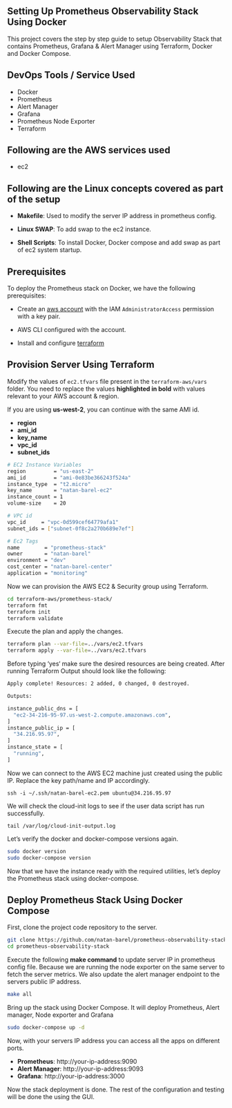 
## Setting Up Prometheus Observability Stack Using Docker

This project covers the step by step guide to setup Observability Stack that contains Prometheus, Grafana & Alert Manager using Terraform, Docker and Docker Compose.

## DevOps Tools / Service Used
+ Docker
+ Prometheus
+ Alert Manager
+ Grafana
+ Prometheus Node Exporter
+ Terraform

## Following are the AWS services used
+ ec2
## Following are the Linux concepts covered as part of the setup
+ **Makefile**: Used to modify the server IP address in prometheus config.

+ **Linux SWAP**: To add swap to the ec2 instance.

+ **Shell Scripts**: To install Docker, Docker compose and add swap as part of ec2 system startup.

## Prerequisites
To deploy the Prometheus stack on Docker, we have the following prerequisites:

+ Create an [aws account](https://aws.amazon.com/) with the IAM `AdministratorAccess` permission with a key pair.

+ AWS CLI configured with the account.

+ Install and configure [terraform](https://www.terraform.io/downloads)







## Provision Server Using Terraform

Modify the values of `ec2.tfvars` file present in the `terraform-aws/vars` folder. You need to replace the values **highlighted in bold** with values relevant to your AWS account & region.

If you are using **us-west-2**, you can continue with the same AMI id.

+ **region**
+ **ami_id**
+ **key_name**
+ **vpc_id**
+ **subnet_ids**

```bash
# EC2 Instance Variables
region         = "us-east-2"
ami_id         = "ami-0e83be366243f524a"
instance_type  = "t2.micro"
key_name       = "natan-barel-ec2"
instance_count = 1
volume-size    = 20

# VPC id
vpc_id     = "vpc-0d599cef64779afa1"
subnet_ids = ["subnet-0f8c2a270b689e7ef"]

# Ec2 Tags
name        = "prometheus-stack"
owner       = "natan-barel"
environment = "dev"
cost_center = "natan-barel-center"
application = "monitoring"
```

Now we can provision the AWS EC2 & Security group using Terraform.

```bash
cd terraform-aws/prometheus-stack/
terraform fmt
terraform init
terraform validate
```

Execute the plan and apply the changes.

```bash
terraform plan --var-file=../vars/ec2.tfvars
terraform apply --var-file=../vars/ec2.tfvars
```
Before typing ‘yes‘ make sure the desired resources are being created.
After running Terraform Output should look like the following:

```bash
Apply complete! Resources: 2 added, 0 changed, 0 destroyed.

Outputs:

instance_public_dns = [
  "ec2-34-216-95-97.us-west-2.compute.amazonaws.com",
]
instance_public_ip = [
  "34.216.95.97",
]
instance_state = [
  "running",
]
```
Now we can connect to the AWS EC2 machine just created using the public IP. Replace the key path/name and IP accordingly.

    ssh -i ~/.ssh/natan-barel-ec2.pem ubuntu@34.216.95.97

We will check the cloud-init logs to see if the user data script has run successfully.

    tail /var/log/cloud-init-output.log

Let’s verify the docker and docker-compose versions again.

```bash
sudo docker version
sudo docker-compose version
```
Now that we have the instance ready with the required utilities, let’s deploy the Prometheus stack using docker-compose.

## Deploy Prometheus Stack Using Docker Compose

First, clone the project code repository to the server.

```bash
git clone https://github.com/natan-barel/prometheus-observability-stack
cd prometheus-observability-stack
```

Execute the following **make command** to update server IP in prometheus config file. Because we are running the node exporter on the same server to fetch the server metrics. We also update the alert manager endpoint to the servers public IP address.

```bash
make all
```

Bring up the stack using Docker Compose. It will deploy Prometheus, Alert manager, Node exporter and Grafana

```bash
sudo docker-compose up -d
```
Now, with your servers IP address you can access all the apps on different ports.


+ **Prometheus**: http://your-ip-address:9090
+ **Alert Manager**: http://your-ip-address:9093
+ **Grafana**: http://your-ip-address:3000

Now the stack deployment is done. The rest of the configuration and testing will be done the using the GUI.
